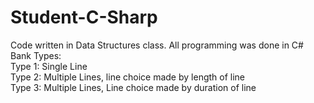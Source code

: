 # Student-C-Sharp
Code written in Data Structures class.  All programming was done in C#<br>
Bank Types:<br>
Type 1: Single Line<br>
Type 2: Multiple Lines, line choice made by length of line<br>
Type 3: Multiple Lines, Line choice made by duration of line<br>

